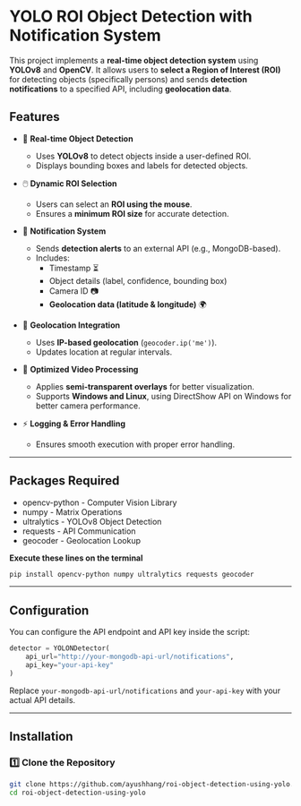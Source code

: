 # **YOLO ROI Object Detection with Notification System**

This project implements a **real-time object detection system** using **YOLOv8** and **OpenCV**. It allows users to **select a Region of Interest (ROI)** for detecting objects (specifically persons) and sends **detection notifications** to a specified API, including **geolocation data**.

## **Features**
- 📌 **Real-time Object Detection**  
  - Uses **YOLOv8** to detect objects inside a user-defined ROI.  
  - Displays bounding boxes and labels for detected objects.  

- 🖱️ **Dynamic ROI Selection**  
  - Users can select an **ROI using the mouse**.  
  - Ensures a **minimum ROI size** for accurate detection.  

- 🔔 **Notification System**  
  - Sends **detection alerts** to an external API (e.g., MongoDB-based).  
  - Includes:
    - Timestamp ⏳  
    - Object details (label, confidence, bounding box)  
    - Camera ID 📷  
    - **Geolocation data (latitude & longitude)** 🌍  

- 📍 **Geolocation Integration**  
  - Uses **IP-based geolocation** (`geocoder.ip('me')`).  
  - Updates location at regular intervals.  

- 🎥 **Optimized Video Processing**  
  - Applies **semi-transparent overlays** for better visualization.  
  - Supports **Windows and Linux**, using DirectShow API on Windows for better camera performance.  

- ⚡ **Logging & Error Handling**  
  - Ensures smooth execution with proper error handling.  

---
## **Packages Required**
- opencv-python - Computer Vision Library
- numpy - Matrix Operations
- ultralytics - YOLOv8 Object Detection
- requests - API Communication
- geocoder - Geolocation Lookup

**Execute these lines on the terminal**
```bash
pip install opencv-python numpy ultralytics requests geocoder
```

---
## **Configuration**
You can configure the API endpoint and API key inside the script:
```python
detector = YOLONDetector(
    api_url="http://your-mongodb-api-url/notifications",
    api_key="your-api-key"
)
```
Replace ```your-mongodb-api-url/notifications``` and ```your-api-key``` with your actual API details.

---
## **Installation**
### **1️⃣ Clone the Repository**
```sh
git clone https://github.com/ayushhang/roi-object-detection-using-yolo.git
cd roi-object-detection-using-yolo
```

